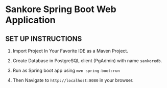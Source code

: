 # Sankore Spring Boot Web Application

## SET UP INSTRUCTIONS

1. Import Project In Your Favorite IDE as a Maven Project.

2. Create Database in PostgreSQL client (PgAdmin) with name `sankoredb`.

3. Run as Spring boot app using `mvn spring-boot:run` 

4. Then Navigate to `http://localhost:8080` in your browser.
